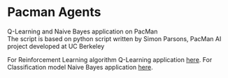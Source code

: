 # Pacman Agents
Q-Learning and Naive Bayes application on PacMan  
The script is based on python script written by Simon Parsons, PacMan AI project developed at UC Berkeley  

For Reinforcement Learning algorithm Q-Learning application [here](https://github.com/mujganb/Pacman_agents/blob/main/mlLearningAgents.py).
For Classification model Naive Bayes application [here](https://github.com/mujganb/Pacman_agents/blob/main/classifierAgents.py).
